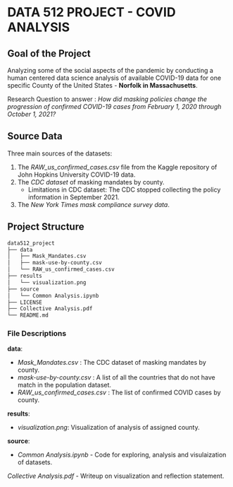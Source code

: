 # DATA 512 PROJECT - COVID ANALYSIS

## Goal of the Project
Analyzing some of the social aspects of the pandemic by conducting a human centered data science analysis of available COVID-19 data for one specific County of the United States - **Norfolk in Massachusetts**.

Research Question to answer : *How did masking policies change the progression of confirmed COVID-19 cases from February 1, 2020 through October 1, 2021?*

## Source Data

Three main sources of the datasets:
1. The *RAW_us_confirmed_cases.csv* file from the Kaggle repository of John Hopkins University COVID-19 data.
2. The *CDC dataset* of masking mandates by county.
    - Limitations in CDC dataset: The CDC stopped collecting the policy information in September 2021.
3. The *New York Times mask compliance survey data*.

## Project Structure
```bash
data512_project
├── data
│   ├── Mask_Mandates.csv
│   ├── mask-use-by-county.csv
│   └── RAW_us_confirmed_cases.csv
├── results
│   └── visualization.png
├── source
│   └── Common Analysis.ipynb
├── LICENSE
├── Collective Analysis.pdf
└── README.md
 ```

### File Descriptions

**data**:
- *Mask_Mandates.csv* : The CDC dataset of masking mandates by county.
- *mask-use-by-county.csv* : A list of all the countries that do not have match in the population dataset.
- *RAW_us_confirmed_cases.csv* : The list of confirmed COVID cases by county.

**results**:
- *visualization.png*: Visualization of analysis of assigned county.

**source**:
- *Common Analysis.ipynb* - Code for exploring, analysis and visulaization of datasets.
 
*Collective Analysis.pdf* - Writeup on visualization and reflection statement.

